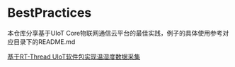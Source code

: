 # BestPractices

本仓库分享基于UIoT Core物联网通信云平台的最佳实践，例子的具体使用参考对应目录下的README.md

[基于RT-Thread UIoT软件包实现温湿度数据采集](./基于RT-Thread\UIoT软件包实现温湿度数据采集/README.md)

